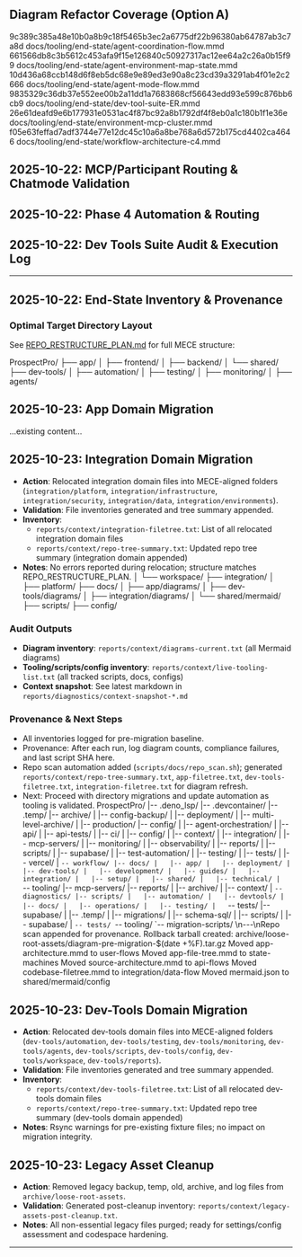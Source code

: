 ## Diagram Refactor Coverage (Option A)

9c389c385a48e10b0a8b9c18f5465b3ec2a6775df22b96380ab64787ab3c7a8d docs/tooling/end-state/agent-coordination-flow.mmd
661566db8c3b5612c453afa9f15e126840c50927317ac12ee64a2c26a0b15f99 docs/tooling/end-state/agent-environment-map-state.mmd
10d436a68ccb148d6f8eb5dc68e9e89ed3e90a8c23cd39a3291ab4f01e2c2666 docs/tooling/end-state/agent-mode-flow.mmd
9835329c36db37e552ee00b2a11dd1a7683868cf56643edd93e599c876bb6cb9 docs/tooling/end-state/dev-tool-suite-ER.mmd
26e61deafd9e6b177931e0531ac4f87bc92a8b1792df4f8eb0a1c180b1f1e36e docs/tooling/end-state/environment-mcp-cluster.mmd
f05e63feffad7adf3744e77e12dc45c10a6a8be768a6d572b175cd4402ca4646 docs/tooling/end-state/workflow-architecture-c4.mmd

## 2025-10-22: MCP/Participant Routing & Chatmode Validation

## 2025-10-22: Phase 4 Automation & Routing

## 2025-10-22: Dev Tools Suite Audit & Execution Log

---

## 2025-10-22: End-State Inventory & Provenance

### Optimal Target Directory Layout

See [REPO_RESTRUCTURE_PLAN.md](../../docs/app/REPO_RESTRUCTURE_PLAN.md) for full MECE structure:

ProspectPro/
├── app/
│ ├── frontend/
│ ├── backend/
│ └── shared/
├── dev-tools/
│ ├── automation/
│ ├── testing/
│ ├── monitoring/
│ ├── agents/

## 2025-10-23: App Domain Migration

...existing content...

## 2025-10-23: Integration Domain Migration

- **Action**: Relocated integration domain files into MECE-aligned folders (`integration/platform`, `integration/infrastructure`, `integration/security`, `integration/data`, `integration/environments`).
- **Validation**: File inventories generated and tree summary appended.
- **Inventory**:
  - `reports/context/integration-filetree.txt`: List of all relocated integration domain files
  - `reports/context/repo-tree-summary.txt`: Updated repo tree summary (integration domain appended)
- **Notes**: No errors reported during relocation; structure matches REPO_RESTRUCTURE_PLAN.
  │ └── workspace/
  ├── integration/
  │ ├── platform/
  ├── docs/
  │ ├── app/diagrams/
  │ ├── dev-tools/diagrams/
  │ ├── integration/diagrams/
  │ └── shared/mermaid/
  ├── scripts/
  ├── config/

### Audit Outputs

- **Diagram inventory**: `reports/context/diagrams-current.txt` (all Mermaid diagrams)
- **Tooling/scripts/config inventory**: `reports/context/live-tooling-list.txt` (all tracked scripts, docs, configs)
- **Context snapshot**: See latest markdown in `reports/diagnostics/context-snapshot-*.md`

### Provenance & Next Steps

- All inventories logged for pre-migration baseline.
- Provenance: After each run, log diagram counts, compliance failures, and last script SHA here.
- Repo scan automation added (`scripts/docs/repo_scan.sh`); generated `reports/context/repo-tree-summary.txt`, `app-filetree.txt`, `dev-tools-filetree.txt`, `integration-filetree.txt` for diagram refresh.
- Next: Proceed with directory migrations and update automation as tooling is validated.
  ProspectPro/
  |-- .deno_lsp/
  |-- .devcontainer/
  |-- .temp/
  |-- archive/
  | |-- config-backup/
  | |-- deployment/
  | |-- multi-level-archive/
  | |-- production/
  |-- config/
  | |-- agent-orchestration/
  | |-- api/
  | |-- api-tests/
  | |-- ci/
  | |-- config/
  | |-- context/
  | |-- integration/
  | |-- mcp-servers/
  | |-- monitoring/
  | |-- observability/
  | |-- reports/
  | |-- scripts/
  | |-- supabase/
  | |-- test-automation/
  | |-- testing/
  | |-- tests/
  | |-- vercel/
  | `-- workflow/
|-- docs/
|   |-- app/
|   |-- deployment/
|   |-- dev-tools/
|   |-- development/
|   |-- guides/
|   |-- integration/
|   |-- setup/
|   |-- shared/
|   |-- technical/
|   `-- tooling/
  |-- mcp-servers/
  |-- reports/
  | |-- archive/
  | |-- context/
  | `-- diagnostics/
|-- scripts/
|   |-- automation/
|   |-- devtools/
|   |-- docs/
|   |-- operations/
|   |-- testing/
|   `-- tests/
  |-- supabase/
  | |-- .temp/
  | |-- migrations/
  | |-- schema-sql/
  | |-- scripts/
  | |-- supabase/
  | `-- tests/
`-- tooling/
  `-- migration-scripts/
  \n---\nRepo scan appended for provenance.
  Rollback tarball created: archive/loose-root-assets/diagram-pre-migration-$(date +%F).tar.gz
  Moved app-architecture.mmd to user-flows
  Moved app-file-tree.mmd to state-machines
  Moved source-architecture.mmd to api-flows
  Moved codebase-filetree.mmd to integration/data-flow
  Moved mermaid.json to shared/mermaid/config

## 2025-10-23: Dev-Tools Domain Migration

- **Action**: Relocated dev-tools domain files into MECE-aligned folders (`dev-tools/automation`, `dev-tools/testing`, `dev-tools/monitoring`, `dev-tools/agents`, `dev-tools/scripts`, `dev-tools/config`, `dev-tools/workspace`, `dev-tools/reports`).
- **Validation**: File inventories generated and tree summary appended.
- **Inventory**:
  - `reports/context/dev-tools-filetree.txt`: List of all relocated dev-tools domain files
  - `reports/context/repo-tree-summary.txt`: Updated repo tree summary (dev-tools domain appended)
- **Notes**: Rsync warnings for pre-existing fixture files; no impact on migration integrity.

## 2025-10-23: Legacy Asset Cleanup

- **Action**: Removed legacy backup, temp, old, archive, and log files from `archive/loose-root-assets`.
- **Validation**: Generated post-cleanup inventory: `reports/context/legacy-assets-post-cleanup.txt`.
- **Notes**: All non-essential legacy files purged; ready for settings/config assessment and codespace hardening.

---
